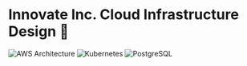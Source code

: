 # Innovate Inc. Cloud Infrastructure Design 🚀

![AWS Architecture](https://img.shields.io/badge/Cloud_Provider-AWS-orange?logo=amazon-aws&style=for-the-badge)
![Kubernetes](https://img.shields.io/badge/Platform-EKS-blue?logo=kubernetes&style=for-the-badge)
![PostgreSQL](https://img.shields.io/badge/Database-RDS_PostgreSQL-blue?logo=postgresql&style=for-the-badge)

